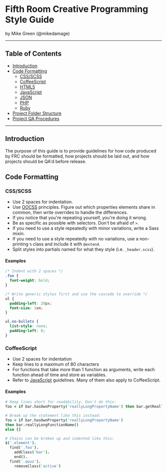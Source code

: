Fifth Room Creative Programming Style Guide
============================================

by Mike Green (@mikedamage)

---

Table of Contents
-----------------

- [Introduction](#introduction)
- [Code Formatting](#code-formatting)
  - [CSS/SCSS](#cssscss)
  - [CoffeeScript](#coffeescript)
  - [HTML5](#html5)
  - [JavaScript](#javascript)
  - [JSON](#json)
  - [PHP](#php)
  - [Ruby](#ruby)
- [Project Folder Structure](#structure)
- [Project QA Procedures](#qa)

---

## Introduction

The purpose of this guide is to provide guidelines for how code produced by FRC should be formatted, how projects should be laid out, and how projects should be QA'd before release.

## Code Formatting

### CSS/SCSS

- Use 2 spaces for indentation.
- Use [OOCSS](http://www.smashingmagazine.com/2011/12/12/an-introduction-to-object-oriented-css-oocss/) principles. Figure out which properties elements share in common, then write overrides to handle the differences.
- If you notice that you're repeating yourself, you're doing it wrong.
- Be as specific as possible with selectors. Don't be afraid of `>`.
- If you need to use a style repeatedly with minor variations, write a Sass mixin.
- If you need to use a style repeatedly with no variations, use a non-printing `%` class and include it with `@extend`.
- Split styles into partials named for what they style (i.e. `_header.scss`).

#### Examples

```css
/* Indent with 2 spaces */
.foo {
  font-weight: bold;
}

/* Write generic styles first and use the cascade to override */
ul {
  padding-left: 20px;
  font-size: 1em;
}

ul.no-bullets {
  list-style: none;
  padding-left: 0;
}
```

### CoffeeScript

- Use 2 spaces for indentation
- Keep lines to a maximum of 80 characters
- For functions that take more than 1 function as arguments, write each function ahead of time and store as variables.
- Refer to [JavaScript](#javascript) guidelines. Many of them also apply to CoffeeScript.

#### Examples

```coffee
# Keep lines short for readability. Don't do this:
foo = if bar.hasOwnProperty('reallyLongPropertyName') then bar.getReallyLongFunctionName() else []

# Break up the statement like this instead:
foo = if bar.hasOwnProperty('reallyLongPropertyName')
then bar.reallyLongFunctionName()
else []

# Chains can be broken up and indented like this:
$('.element').
  find('.foo').
    addClass('bar').
    end().
  find('.quuz').
    removeClass('active')
```
